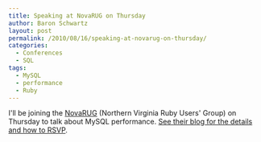 ```yaml
---
title: Speaking at NovaRUG on Thursday
author: Baron Schwartz
layout: post
permalink: /2010/08/16/speaking-at-novarug-on-thursday/
categories:
  - Conferences
  - SQL
tags:
  - MySQL
  - performance
  - Ruby
---
```

I'll be joining the [NovaRUG][1] (Northern Virginia Ruby Users' Group) on Thursday to talk about MySQL performance. [See their blog for the details and how to RSVP][2].

 [1]: http://novarug.org/
 [2]: http://novarug.org/articles/2010/08/12/mysql-performance-for-rails-the-new-reality-by-baron-schwart
